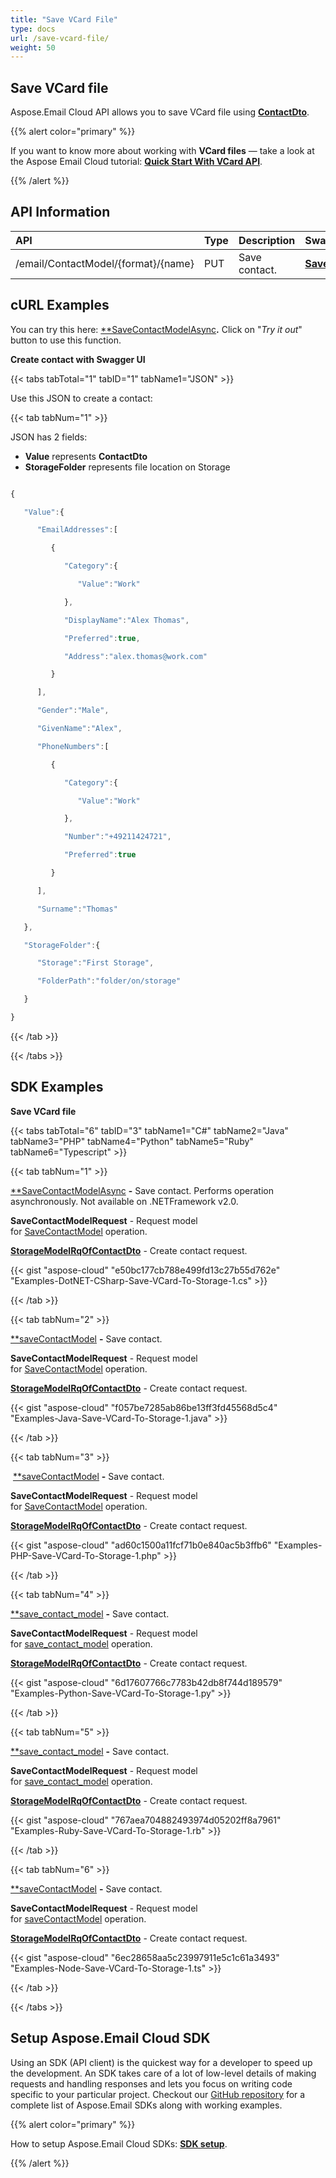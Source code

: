 ```yaml
---
title: "Save VCard File"
type: docs
url: /save-vcard-file/
weight: 50
---
```


## **Save VCard file**
Aspose.Email Cloud API allows you to save VCard file using [**ContactDto**](https://github.com/aspose-email-cloud/aspose-email-cloud-dotnet/blob/master/docs/ContactDto.md).



{{% alert color="primary" %}} 

If you want to know more about working with **VCard files** — take a look at the Aspose Email Cloud tutorial: [**Quick Start With VCard API**](/quick-start-with-vcard-api/).

{{% /alert %}} 


## **API Information**

|**API**|**Type**|**Description**|**Swagger Link**|
| :- | :- | :- | :- |
|/email/ContactModel/{format}/{name}|PUT|Save contact.|[**SaveContactModelAsync**](https://apireference.aspose.cloud/email/#/ContactModel/SaveContactModel)|
## **cURL Examples**
You can try this here: [**SaveContactModelAsync](https://apireference.aspose.cloud/email/#/ContactModel/SaveContactModel)**.** Click on "*Try it out*" button to use this function. 

**Create contact with Swagger UI**

{{< tabs tabTotal="1" tabID="1" tabName1="JSON" >}}

Use this JSON to create a contact:



{{< tab tabNum="1" >}}

JSON has 2 fields:

- **Value** represents **ContactDto**
- **StorageFolder** represents file location on Storage

```javascript

{

   "Value":{

      "EmailAddresses":[

         {

            "Category":{

               "Value":"Work"

            },

            "DisplayName":"Alex Thomas",

            "Preferred":true,

            "Address":"alex.thomas@work.com"

         }

      ],

      "Gender":"Male",

      "GivenName":"Alex",

      "PhoneNumbers":[

         {

            "Category":{

               "Value":"Work"

            },

            "Number":"+49211424721",

            "Preferred":true

         }

      ],

      "Surname":"Thomas"

   },

   "StorageFolder":{

      "Storage":"First Storage",

      "FolderPath":"folder/on/storage"

   }

}

```

{{< /tab >}}

{{< /tabs >}}
## **SDK Examples**
**Save VCard file**

{{< tabs tabTotal="6" tabID="3" tabName1="C#" tabName2="Java" tabName3="PHP" tabName4="Python" tabName5="Ruby" tabName6="Typescript" >}}

{{< tab tabNum="1" >}}

[**SaveContactModelAsync](https://github.com/aspose-email-cloud/aspose-email-cloud-dotnet/blob/9511b81d6c62dda413dc23f6f6f8a0973a144343/docs/EmailApi.md#SaveContactModelAsync) **-** Save contact. Performs operation asynchronously. Not available on .NETFramework v2.0.

**SaveContactModelRequest** - Request model for [SaveContactModel](https://github.com/aspose-email-cloud/aspose-email-cloud-dotnet/blob/9511b81d6c62dda413dc23f6f6f8a0973a144343/docs/EmailApi.md#SaveContactModelAsync) operation.

[**StorageModelRqOfContactDto**](https://github.com/aspose-email-cloud/aspose-email-cloud-dotnet/blob/9511b81d6c62dda413dc23f6f6f8a0973a144343/docs/StorageModelRqOfContactDto.md) - Create contact request.

{{< gist "aspose-cloud" "e50bc177cb788e499fd13c27b55d762e" "Examples-DotNET-CSharp-Save-VCard-To-Storage-1.cs" >}}

{{< /tab >}}

{{< tab tabNum="2" >}}

[**saveContactModel](https://github.com/aspose-email-cloud/aspose-email-cloud-java/blob/37ee732853b3f483c1af14402662fe790ad5aaf9/docs/EmailApi.md#SaveContactModel) **-** Save contact.

**SaveContactModelRequest** - Request model for [SaveContactModel](https://github.com/aspose-email-cloud/aspose-email-cloud-java/blob/37ee732853b3f483c1af14402662fe790ad5aaf9/docs/EmailApi.md#SaveContactModel) operation.

[**StorageModelRqOfContactDto**](https://github.com/aspose-email-cloud/aspose-email-cloud-java/blob/37ee732853b3f483c1af14402662fe790ad5aaf9/docs/StorageModelRqOfContactDto.md) - Create contact request.

{{< gist "aspose-cloud" "f057be7285ab86be13ff3fd45568d5c4" "Examples-Java-Save-VCard-To-Storage-1.java" >}}

{{< /tab >}}

{{< tab tabNum="3" >}}

 [**saveContactModel](https://github.com/aspose-email-cloud/aspose-email-cloud-php/blob/3a5c2c35a31629493aa484b65870622165570db8/doc/EmailApi.md#saveContactModel) **-** Save contact.

**SaveContactModelRequest** - Request model for [SaveContactModel](https://github.com/aspose-email-cloud/aspose-email-cloud-php/blob/3a5c2c35a31629493aa484b65870622165570db8/doc/EmailApi.md#saveContactModel) operation.

[**StorageModelRqOfContactDto**](https://github.com/aspose-email-cloud/aspose-email-cloud-php/blob/3a5c2c35a31629493aa484b65870622165570db8/doc/StorageModelRqOfContactDto.md) - Create contact request.

{{< gist "aspose-cloud" "ad60c1500a11fcf71b0e840ac5b3ffb6" "Examples-PHP-Save-VCard-To-Storage-1.php" >}}

{{< /tab >}}

{{< tab tabNum="4" >}}

[**save_contact_model](https://github.com/aspose-email-cloud/aspose-email-cloud-python/blob/22a14eb5f9ca38fcf2e79193a2890d3018fbaf84/sdk/docs/EmailApi.md#save_contact_model) **-** Save contact.

**SaveContactModelRequest** - Request model for [save_contact_model](https://github.com/aspose-email-cloud/aspose-email-cloud-python/blob/22a14eb5f9ca38fcf2e79193a2890d3018fbaf84/sdk/docs/EmailApi.md#save_contact_model) operation.

[**StorageModelRqOfContactDto**](https://github.com/aspose-email-cloud/aspose-email-cloud-python/blob/22a14eb5f9ca38fcf2e79193a2890d3018fbaf84/sdk/docs/StorageModelRqOfContactDto.md) - Create contact request.

{{< gist "aspose-cloud" "6d17607766c7783b42db8f744d189579" "Examples-Python-Save-VCard-To-Storage-1.py" >}}

{{< /tab >}}

{{< tab tabNum="5" >}}

[**save_contact_model](https://github.com/aspose-email-cloud/aspose-email-cloud-ruby/blob/f3225bb43730f601716d5aa26c0f5e1734a64833/docs/EmailApi.md#save_contact_model) **-** Save contact.

**SaveContactModelRequest** - Request model for [save_contact_model](https://github.com/aspose-email-cloud/aspose-email-cloud-ruby/blob/f3225bb43730f601716d5aa26c0f5e1734a64833/docs/EmailApi.md#save_contact_model) operation.

[**StorageModelRqOfContactDto**](https://github.com/aspose-email-cloud/aspose-email-cloud-ruby/blob/f3225bb43730f601716d5aa26c0f5e1734a64833/docs/StorageModelRqOfContactDto.md) - Create contact request.

{{< gist "aspose-cloud" "767aea704882493974d05202ff8a7961" "Examples-Ruby-Save-VCard-To-Storage-1.rb" >}}

{{< /tab >}}

{{< tab tabNum="6" >}}

[**saveContactModel](https://github.com/aspose-email-cloud/aspose-email-cloud-node/blob/0d0ec4f4a9ca1beb87e3c194f1ac69630d5205fe/doc/EmailApi.md#saveContactModel) **-** Save contact.

**SaveContactModelRequest** - Request model for [saveContactModel](https://github.com/aspose-email-cloud/aspose-email-cloud-node/blob/0d0ec4f4a9ca1beb87e3c194f1ac69630d5205fe/doc/EmailApi.md#saveContactModel) operation.

[**StorageModelRqOfContactDto**](https://github.com/aspose-email-cloud/aspose-email-cloud-node/blob/0d0ec4f4a9ca1beb87e3c194f1ac69630d5205fe/doc/StorageModelRqOfContactDto.md) - Create contact request.

{{< gist "aspose-cloud" "6ec28658aa5c23997911e5c1c61a3493" "Examples-Node-Save-VCard-To-Storage-1.ts" >}}

{{< /tab >}}

{{< /tabs >}}


## **Setup Aspose.Email Cloud SDK**
Using an SDK (API client) is the quickest way for a developer to speed up the development. An SDK takes care of a lot of low-level details of making requests and handling responses and lets you focus on writing code specific to your particular project. Checkout our [GitHub repository](https://github.com/aspose-email-cloud) for a complete list of Aspose.Email SDKs along with working examples.

{{% alert color="primary" %}} 

How to setup Aspose.Email Cloud SDKs: [**SDK setup**](/sdk-setup/).

{{% /alert %}}
